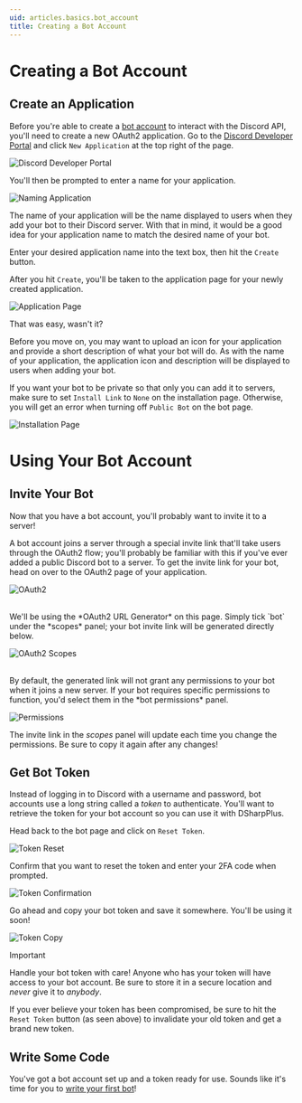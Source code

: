 ```yaml
---
uid: articles.basics.bot_account
title: Creating a Bot Account
---
```


# Creating a Bot Account

## Create an Application

Before you're able to create a [bot account][0] to interact with the Discord API, you'll need to create a new OAuth2
application. Go to the [Discord Developer Portal][1] and click `New Application` at the top right of the page.

![Discord Developer Portal][2]

You'll then be prompted to enter a name for your application.

![Naming Application][3]

The name of your application will be the name displayed to users when they add your bot to their Discord server. With
that in mind, it would be a good idea for your application name to match the desired name of your bot.

Enter your desired application name into the text box, then hit the `Create` button.

After you hit `Create`, you'll be taken to the application page for your newly created application.

![Application Page][4]

That was easy, wasn't it?

Before you move on, you may want to upload an icon for your application and provide a short description of what your bot
will do. As with the name of your application, the application icon and description will be displayed to users when
adding your bot.

If you want your bot to be private so that only you can add it to servers, make sure to set `Install Link` to `None` on the
installation page. Otherwise, you will get an error when turning off `Public Bot` on the bot page.

![Installation Page][5]

# Using Your Bot Account

## Invite Your Bot

Now that you have a bot account, you'll probably want to invite it to a server!

A bot account joins a server through a special invite link that'll take users through the OAuth2 flow; you'll probably
be familiar with this if you've ever added a public Discord bot to a server. To get the invite link for your bot, head
on over to the OAuth2 page of your application.

![OAuth2][6]

<br/>
We'll be using the *OAuth2 URL Generator* on this page. Simply tick `bot` under the *scopes* panel; your bot invite link
will be generated directly below.

![OAuth2 Scopes][7]

<br/>
By default, the generated link will not grant any permissions to your bot when it joins a new server. If your bot
requires specific permissions to function, you'd select them in the *bot permissions* panel.

![Permissions][8]

The invite link in the *scopes* panel will update each time you change the permissions. Be sure to copy it again after
any changes!

## Get Bot Token

Instead of logging in to Discord with a username and password, bot accounts use a long string called a *token* to
authenticate. You'll want to retrieve the token for your bot account so you can use it with DSharpPlus.

Head back to the bot page and click on `Reset Token`.

![Token Reset][9]

Confirm that you want to reset the token and enter your 2FA code when prompted.

![Token Confirmation][10]

Go ahead and copy your bot token and save it somewhere. You'll be using it soon!

![Token Copy][11]

>[!IMPORTANT]
> Handle your bot token with care! Anyone who has your token will have access to your bot account.
> Be sure to store it in a secure location and *never* give it to *anybody*.
>
> If you ever believe your token has been compromised, be sure to hit the `Reset Token` button (as seen above) to
> invalidate your old token and get a brand new token.

## Write Some Code

You've got a bot account set up and a token ready for use. Sounds like it's time for you to [write your first bot][12]!

<!-- LINKS -->
[0]: https://discord.com/developers/docs/topics/oauth2#bot-users
[1]: https://discord.com/developers/applications
[2]: ../../images/basics_bot_account_01.png "Creating an Application"
[3]: ../../images/basics_bot_account_02.png "Naming our new Application"
[4]: ../../images/basics_bot_account_03.png "Opening the Bot Page"
[5]: ../../images/basics_bot_account_04.png "Making the Bot Private"
[6]: ../../images/basics_bot_account_05.png "The OAuth2 Page"
[7]: ../../images/basics_bot_account_06.png "Scopes Panel"
[8]: ../../images/basics_bot_account_07.png "Permissions Panel"
[9]: ../../images/basics_bot_account_08.png "Resetting the Token"
[10]: ../../images/basics_bot_account_09.png "Confirming the Reset"
[11]: ../../images/basics_bot_account_10.png "Copying the new Token"
[12]: xref:articles.basics.first_bot
